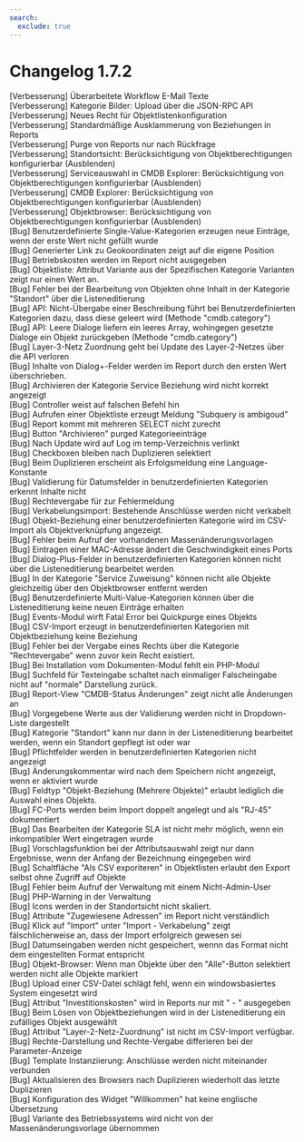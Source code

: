 ```yaml
---
search:
  exclude: true
---
```

# Changelog 1.7.2
<!-- cSpell:disable -->
<!-- markdownlint-disable MD052 -->
[Verbesserung]  Überarbeitete Workflow E-Mail Texte<br>
[Verbesserung]  Kategorie Bilder: Upload über die JSON-RPC API<br>
[Verbesserung]  Neues Recht für Objektlistenkonfiguration<br>
[Verbesserung]  Standardmäßige Ausklammerung von Beziehungen in Reports<br>
[Verbesserung]  Purge von Reports nur nach Rückfrage<br>
[Verbesserung]  Standortsicht: Berücksichtigung von Objektberechtigungen konfigurierbar (Ausblenden)<br>
[Verbesserung]  Serviceauswahl in CMDB Explorer: Berücksichtigung von Objektberechtigungen konfigurierbar (Ausblenden)<br>
[Verbesserung]  CMDB Explorer: Berücksichtigung von Objektberechtigungen konfigurierbar (Ausblenden)<br>
[Verbesserung]  Objektbrowser: Berücksichtigung von Objektberechtigungen konfigurierbar (Ausblenden)<br>
[Bug]           Benutzerdefinierte Single-Value-Kategorien erzeugen neue Einträge, wenn der erste Wert nicht gefüllt wurde<br>
[Bug]           Generierter Link zu Geokoordinaten zeigt auf die eigene Position<br>
[Bug]           Betriebskosten werden im Report nicht ausgegeben<br>
[Bug]           Objektliste: Attribut Variante aus der Spezifischen Kategorie Varianten zeigt nur einen Wert an.<br>
[Bug]           Fehler bei der Bearbeitung von Objekten ohne Inhalt in der Kategorie "Standort" über die Listeneditierung<br>
[Bug]           API: Nicht-Übergabe einer Beschreibung führt bei Benutzerdefinierten Kategorien dazu, dass diese geleert wird (Methode "cmdb.category")<br>
[Bug]           API: Leere Dialoge liefern ein leeres Array, wohingegen gesetzte Dialoge ein Objekt zurückgeben (Methode "cmdb.category")<br>
[Bug]           Layer-3-Netz Zuordnung geht bei Update des Layer-2-Netzes über die API verloren<br>
[Bug]           Inhalte von Dialog+-Felder werden im Report durch den ersten Wert überschrieben.<br>
[Bug]           Archivieren der Kategorie Service Beziehung wird nicht korrekt angezeigt<br>
[Bug]           Controller weist auf falschen Befehl hin<br>
[Bug]           Aufrufen einer Objektliste erzeugt Meldung "Subquery is ambigoud"<br>
[Bug]           Report kommt mit mehreren SELECT nicht zurecht<br>
[Bug]           Button "Archivieren" purged Kategorieeinträge<br>
[Bug]           Nach Update wird auf Log im temp-Verzeichnis verlinkt<br>
[Bug]           Checkboxen bleiben nach Duplizieren selektiert<br>
[Bug]           Beim Duplizieren erscheint als Erfolgsmeldung eine Language-Konstante<br>
[Bug]           Validierung für Datumsfelder in benutzerdefinierten Kategorien erkennt Inhalte nicht<br>
[Bug]           Rechtevergabe für zur Fehlermeldung<br>
[Bug]           Verkabelungsimport: Bestehende Anschlüsse werden nicht verkabelt<br>
[Bug]           Objekt-Beziehung einer benutzerdefinierten Kategorie wird im CSV-Import als Objektverknüpfung angezeigt.<br>
[Bug]           Fehler beim Aufruf der vorhandenen Massenänderungsvorlagen<br>
[Bug]           Eintragen einer MAC-Adresse ändert die Geschwindigkeit eines Ports<br>
[Bug]           Dialog-Plus-Felder in benutzerdefinierten Kategorien können nicht über die Listeneditierung bearbeitet werden<br>
[Bug]           In der Kategorie "Service Zuweisung" können nicht alle Objekte gleichzeitig über den Objektbrowser entfernt werden<br>
[Bug]           Benutzerdefinierte Multi-Value-Kategorien können über die Listeneditierung keine neuen Einträge erhalten<br>
[Bug]           Events-Modul wirft Fatal Error bei Quickpurge eines Objekts<br>
[Bug]           CSV-Import erzeugt in benutzerdefinierten Kategorien mit Objektbeziehung keine Beziehung<br>
[Bug]           Fehler bei der Vergabe eines Rechts über die Kategorie "Rechtevergabe" wenn zuvor kein Recht existiert.<br>
[Bug]           Bei Installation vom Dokumenten-Modul fehlt ein PHP-Modul<br>
[Bug]           Suchfeld für Texteingabe schaltet nach einmaliger Falscheingabe nicht auf "normale" Darstellung zurück.<br>
[Bug]           Report-View "CMDB-Status Änderungen" zeigt nicht alle Änderungen an<br>
[Bug]           Vorgegebene Werte aus der Validierung werden nicht in Dropdown-Liste dargestellt<br>
[Bug]           Kategorie "Standort" kann nur dann in der Listeneditierung bearbeitet werden, wenn ein Standort gepflegt ist oder war<br>
[Bug]           Pflichtfelder werden in benutzerdefinierten Kategorien nicht angezeigt<br>
[Bug]           Änderungskommentar wird nach dem Speichern nicht angezeigt, wenn er aktiviert wurde<br>
[Bug]           Feldtyp "Objekt-Beziehung (Mehrere Objekte)" erlaubt lediglich die Auswahl eines Objekts.<br>
[Bug]           FC-Ports werden beim Import doppelt angelegt und als "RJ-45" dokumentiert<br>
[Bug]           Das Bearbeiten der Kategorie SLA ist nicht mehr möglich, wenn ein inkompatibler Wert eingetragen wurde<br>
[Bug]           Vorschlagsfunktion bei der Attributsauswahl zeigt nur dann Ergebnisse, wenn der Anfang der Bezeichnung eingegeben wird<br>
[Bug]           Schaltfläche "Als CSV exporiteren" in Objektlisten erlaubt den Export selbst ohne Zugriff auf Objekte<br>
[Bug]           Fehler beim Aufruf der Verwaltung mit einem Nicht-Admin-User<br>
[Bug]           PHP-Warning in der Verwaltung<br>
[Bug]           Icons werden in der Standortsicht nicht skaliert.<br>
[Bug]           Attribute "Zugewiesene Adressen" im Report nicht verständlich<br>
[Bug]           Klick auf "Import" unter "Import - Verkabelung" zeigt fälschlicherweise an, dass der Import erfolgreich gewesen sei<br>
[Bug]           Datumseingaben werden nicht gespeichert, wennn das Format nicht dem eingestellten Format entspricht<br>
[Bug]           Objekt-Browser: Wenn man Objekte über den "Alle"-Button selektiert werden nicht alle Objekte markiert<br>
[Bug]           Upload einer CSV-Datei schlägt fehl, wenn ein windowsbasiertes System eingesetzt wird<br>
[Bug]           Attribut "Investitionskosten" wird in Reports nur mit " - " ausgegeben<br>
[Bug]           Beim Lösen von Objektbeziehungen wird in der Listeneditierung ein zufälliges Objekt ausgewählt<br>
[Bug]           Attribut "Layer-2-Netz-Zuordnung" ist nicht im CSV-Import verfügbar.<br>
[Bug]           Rechte-Darstellung und Rechte-Vergabe differieren bei der Parameter-Anzeige<br>
[Bug]           Template Instanziierung: Anschlüsse werden nicht miteinander verbunden<br>
[Bug]           Aktualisieren des Browsers nach Duplizieren wiederholt das letzte Duplizieren<br>
[Bug]           Konfiguration des Widget "Willkommen" hat keine englische Übersetzung<br>
[Bug]           Variante des Betriebssystems wird nicht von der Massenänderungsvorlage übernommen<br>

